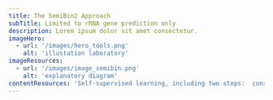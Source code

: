 ```yaml
---
title: The SemiBin2 Approach
subTitle: Limited to rRNA gene prediction only
description: Lorem ipsum dolor sit amet consectetur.
imageHero:
  - url: '/images/hero_tools.png'
    alt: 'illustation laboratory'
imageResources:
  - url: '/images/image_semibin.png'
    alt: 'explanatory diagram'
contentResources: 'Self-supervised learning, including two steps:  constraint generation and the siamese neural network. Generating must-link constraints is done by breaking up longer contigs and cannot-link constraints by random sampling. Then, a deep siamese neural network is used to learn a better embedding from the inputs. b, For short-reads, the Infomap algorithm is used to obtain preliminary bins from the sparse graph generated from the embeddings, followed by weighted k-means to recluster bins whose the mean number of single-copy genes is greater than one. For long-reads, SemiBin2 runs DBSCAN with different values of the ε parameter with embeddings as inputs and integrates the results based on single-copy genes. c, Output the final binning results larger than a user-definable threshold (default 200kbp). '
---
```

